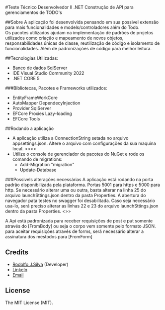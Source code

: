 #Teste Técnico Desenvolvedor II .NET
Construção de API para gerenciamentos de TODO's <br>

##Sobre 
A aplicação foi desenvolvida pensando em sua possivel extensão para mais funcionalidades e models/controladores além do Todo. <br>
Os pacotes utilizados ajudam na implementação de padrões de projetos utilizados 
como criação e mapeamento de novos objetos, responsabilidades únicas de classe, 
reutilização de código e isolamento de funcionalidades.
Além de padronizações de código para melhor leitura.

##Tecnologias Utilizadas: 
 - Banco de dados SqlServer
 - IDE Visual Studio Community 2022
 - .NET CORE 5

###Bibliotecas, Pacotes e Frameworks utilizados:
 - EntityFrameWorkCore
 - AutoMapper DependecyInjection
 - Provider SqlServer
 - EFCore Proxies Lazy-loading
 - EFCore Tools

##Rodando a aplicação
 - A aplicação utiliza a ConnectionString setada no arquivo appsettings.json. Altere o arquivo com configurações da sua maquina local.
 <<<print>>>
 - Utilize o console de gerenciador de pacotes do NuGet e rode os comando de migrations: 
	- Add-Migration "migration"
	- Update-Database

###Possivels alterações necessárias
A aplicação está rodando na porta padrão disponibilizada pela plataforma. Portas 5001 para https e 5000 para http.
Se necessário alterar uma ou outra, basta alterar na linha 25 do arquivo launchSttings.json dentro da pasta Properties.
A abertura do navegador pata testes no swagger foi desabilitada. Caso seja necessário usa-lo,
será preciso alterar as linhas 22 e 23 do arquivo launchSttings.json dentro da pasta Properties.
<<print>>>

A Api está padronizada para receber requisições de post e put
somente através do [FromBody] ou seja o corpo vem somente pelo formato JSON.
para aceitar requisições através de forms, será necessário alterar a assinatura dos mestodos para [FromForm]


## Credits
- [Rodolfo J.Silva](https://github.com/lrodolfol) (Developer)
- [LinkeIn](https://www.linkedin.com/in/rodolfoj-silva/)
- [Email](rodolfo0ti@gmail.com)

## License
The MIT License (MIT).

